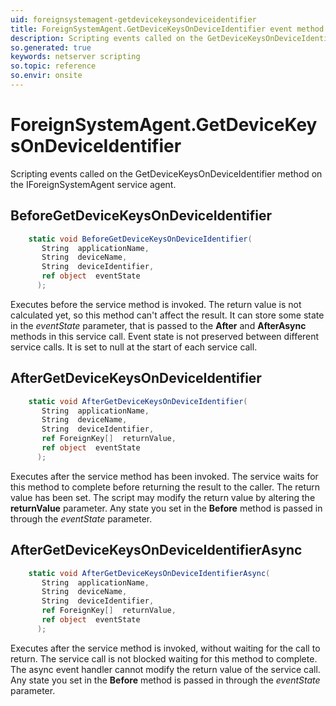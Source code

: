 ```yaml
---
uid: foreignsystemagent-getdevicekeysondeviceidentifier
title: ForeignSystemAgent.GetDeviceKeysOnDeviceIdentifier event method
description: Scripting events called on the GetDeviceKeysOnDeviceIdentifier method on the ForeignSystemAgent service agent.
so.generated: true
keywords: netserver scripting
so.topic: reference
so.envir: onsite
---
```

# ForeignSystemAgent.GetDeviceKeysOnDeviceIdentifier

Scripting events called on the <see cref='M:IForeignSystemAgent.GetDeviceKeysOnDeviceIdentifier'>GetDeviceKeysOnDeviceIdentifier</see> method on the <see cref='IForeignSystemAgent'>IForeignSystemAgent</see>  service agent.

## BeforeGetDeviceKeysOnDeviceIdentifier
```cs
    static void BeforeGetDeviceKeysOnDeviceIdentifier(
       String  applicationName,
       String  deviceName,
       String  deviceIdentifier,
       ref object  eventState
      );
```
Executes before the service method is invoked.
The return value is not calculated yet, so this method can't affect the result.
It can store some state in the *eventState* parameter, that is passed to the **After** and **AfterAsync** methods in this service call.
Event state is not preserved between different service calls. It is set to null at the start of each service call.
## AfterGetDeviceKeysOnDeviceIdentifier
```cs
    static void AfterGetDeviceKeysOnDeviceIdentifier(
       String  applicationName,
       String  deviceName,
       String  deviceIdentifier,
       ref ForeignKey[]  returnValue,
       ref object  eventState
      );
```
Executes after the service method has been invoked. The service waits for this method to complete before returning the result to the caller.
The return value has been set. The script may modify the return value by altering the **returnValue** parameter.
Any state you set in the **Before** method is passed in through the *eventState* parameter.
## AfterGetDeviceKeysOnDeviceIdentifierAsync
```cs
    static void AfterGetDeviceKeysOnDeviceIdentifierAsync(
       String  applicationName,
       String  deviceName,
       String  deviceIdentifier,
       ref ForeignKey[]  returnValue,
       ref object  eventState
      );
```
Executes after the service method is invoked, without waiting for the call to return.
The service call is not blocked waiting for this method to complete.
The async event handler cannot modify the return value of the service call.
Any state you set in the **Before** method is passed in through the *eventState* parameter.

